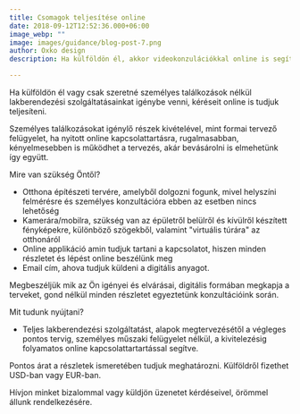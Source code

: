 ```yaml
---
title: Csomagok teljesítése online 
date: 2018-09-12T12:52:36.000+06:00
image_webp: ""
image: images/guidance/blog-post-7.png
author: Oxko design
description: Ha külföldön él, akkor videokonzulációkkal online is segítséget nyújthatunk belsőépítészeti szolgáltatásainkkal, személyes találkozás és az építkezés felügyelete nélkül, segítve Önt a teljes kivitelezésben.

---
```


Ha külföldön él vagy csak szeretné személyes találkozások nélkül lakberendezési szolgáltatásainkat igénybe venni, kéréseit online is tudjuk teljesíteni. 

Személyes találkozásokat igénylő részek kivételével, mint formai tervező felügyelet, ha nyitott online kapcsolattartásra, rugalmasabban, kényelmesebben is működhet a tervezés, akár bevásárolni is elmehetünk így együtt. 

Mire van szükség Öntől? 
- Otthona építészeti tervére, amelyből dolgozni fogunk, mivel helyszíni felmérésre és személyes konzultációra ebben az esetben nincs lehetőség
- Kamerára/mobilra, szükség van az épületről belülről és kívülről készített fényképekre, különböző szögekből, valamint "virtuális túrára" az otthonáról
- Online applikáció amin tudjuk tartani a kapcsolatot, hiszen minden részletet és lépést online beszélünk meg
- Email cím, ahova tudjuk küldeni a digitális anyagot.

Megbeszéljük mik az Ön igényei és elvárásai, digitális formában megkapja a terveket, gond nélkül minden részletet egyeztetünk konzultációink során.

Mit tudunk nyújtani? 
- Teljes lakberendezési szolgáltatást, alapok megtervezésétől a végleges pontos tervig, személyes műszaki felügyelet nélkül, a kivitelezésig folyamatos online kapcsolattartartással segítve.

Pontos árat a részletek ismeretében tudjuk meghatározni. Külföldről fizethet USD-ban vagy EUR-ban.

Hívjon minket bizalommal vagy küldjön üzenetet kérdéseivel, örömmel állunk rendelkezésére. 